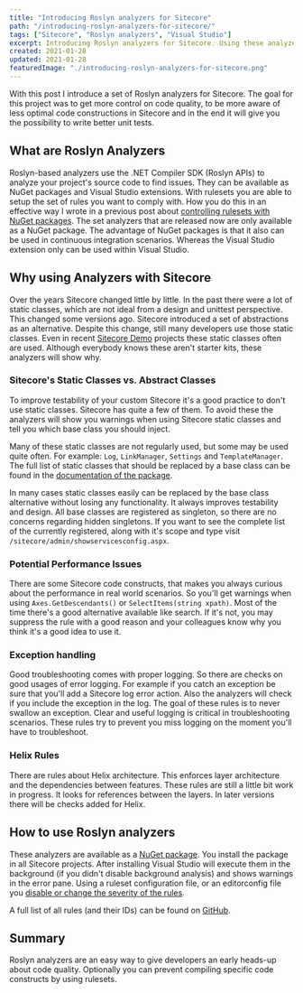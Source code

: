 ```yaml
---
title: "Introducing Roslyn analyzers for Sitecore"
path: "/introducing-roslyn-analyzers-for-sitecore/"
tags: ["Sitecore", "Roslyn analyzers", "Visual Studio"]
excerpt: Introducing Roslyn analyzers for Sitecore. Using these analyzers will help you to analyze your project's source to find common issues.
created: 2021-01-28
updated: 2021-01-28
featuredImage: "./introducing-roslyn-analyzers-for-sitecore.png"
---
```


With this post I introduce a set of Roslyn analyzers for Sitecore. The goal for this project was to get more control on code quality, to be more aware of less optimal code constructions in Sitecore and in the end it will give you the possibility to write better unit tests.

## What are Roslyn Analyzers

Roslyn-based analyzers use the .NET Compiler SDK (Roslyn APIs) to analyze your project's source code to find issues. They can be available as NuGet packages and Visual Studio extensions. With rulesets you are able to setup the set of rules you want to comply with. How you do this in an effective way I wrote in a previous post about [controlling rulesets with NuGet packages](/using-nuget-to-control-fxcop-rulesets). The set analyzers that are released now are only available as a NuGet package. The advantage of NuGet packages is that it also can be used in continuous integration scenarios. Whereas the Visual Studio extension only can be used within Visual Studio.

## Why using Analyzers with Sitecore

Over the years Sitecore changed little by little. In the past there were a lot of static classes, which are not ideal from a design and unittest perspective. This changed some versions ago. Sitecore introduced a set of abstractions as an alternative. Despite this change, still many developers use those static classes. Even in recent [Sitecore Demo](https://github.com/Sitecore/Sitecore.Demo.Platform) projects these static classes often are used. Although everybody knows these aren't starter kits, these analyzers will show why.

### Sitecore's Static Classes vs. Abstract Classes

To improve testability of your custom Sitecore it's a good practice to don't use static classes. Sitecore has quite a few of them. To avoid these the analyzers will show you warnings when using Sitecore static classes and tell you which base class you should inject.

Many of these static classes are not regularly used, but some may be used quite often. For example: `Log`, `LinkManager`, `Settings` and `TemplateManager`. The full list of static classes that should be replaced by a base class can be found in the [documentation of the package](https://github.com/TheRoks/Sitecore.Analyzers/blob/main/src/TheRoks.Sitecore.Analyzers/AnalyzerReleases.Shipped.md).

In many cases static classes easily can be replaced by the base class alternative without losing any functionality. It always improves testability and design. All base classes are registered as singleton, so there are no concerns regarding hidden singletons. If you want to see the complete list of the currently registered, along with it's scope and type visit `/sitecore/admin/showservicesconfig.aspx`.

### Potential Performance Issues

There are some Sitecore code constructs, that makes you always curious about the performance in real world scenarios. So you'll get warnings when using `Axes.GetDescendants()` or `SelectItems(string xpath)`. Most of the time there's a good alternative available like search. If it's not, you may suppress the rule with a good reason and your colleagues know why you think it's a good idea to use it.

### Exception handling

Good troubleshooting comes with proper logging. So there are checks on good usages of error logging. For example if you catch an exception be sure that you'll add a Sitecore log error action. Also the analyzers will check if you include the exception in the log. The goal of these rules is to never swallow an exception. Clear and useful logging is critical in troubleshooting scenarios. These rules try to prevent you miss logging on the moment you'll have to troubleshoot.

### Helix Rules

There are rules about Helix architecture. This enforces layer architecture and the dependencies between features. These rules are still a little bit work in progress. It looks for references between the layers. In later versions there will be checks added for Helix.

## How to use Roslyn analyzers

These analyzers are available as a [NuGet package](https://www.nuget.org/packages/TheRoks.Sitecore.Analyzers/). You install the package in all Sitecore projects. After installing Visual Studio will execute them in the background (if you didn't disable background analysis) and shows warnings in the error pane. Using a ruleset configuration file, or an editorconfig file you [disable or change the severity of the rules](https://docs.microsoft.com/en-us/visualstudio/code-quality/use-roslyn-analyzers?view=vs-2019).

A full list of all rules (and their IDs) can be found on [GitHub](https://github.com/TheRoks/Sitecore.Analyzers/blob/main/src/TheRoks.Sitecore.Analyzers/AnalyzerReleases.Shipped.md).

## Summary

Roslyn analyzers are an easy way to give developers an early heads-up about code quality. Optionally you can prevent compiling specific code constructs by using rulesets.
